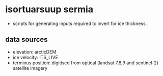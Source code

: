 # isortuarsuup sermia

- scripts for generating inputs required to invert for ice thickness.

## data sources
- elevation: arcticDEM
- ice velocity: ITS_LIVE
- terminus position: digitised from optical (landsat 7,8,9 and sentinel-2) satellite imagery


